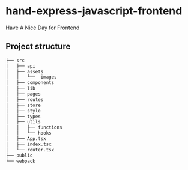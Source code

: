 # hand-express-javascript-frontend
Have A Nice Day for Frontend

## Project structure

```bash
├── src
│   ├── api
│   ├── assets
│   │   └──  images
│   ├── components
│   ├── lib
│   ├── pages
│   ├── routes
│   ├── store
│   ├── style
│   ├── types
│   ├── utils
│   │   ├── functions
│   │   └── hooks
│   ├── App.tsx
│   ├── index.tsx
│   └── router.tsx
├── public
└── webpack
``` 
